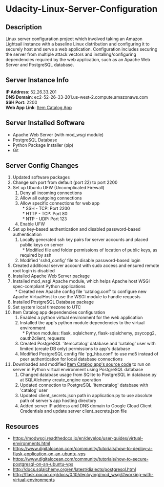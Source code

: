 # Udacity-Linux-Server-Configuration

**Description**
---------------
Linux server configuration project which involved taking an Amazon Lightsail instance with a baseline Linux distribution and configuring it to securely host and serve a web application. Configuration includes securing the server from multiple attack vectors and installing/configuring dependencies required by the web application, such as an Apache Web Server and PostgreSQL database.


**Server Instance Info**
---------------
**IP Address**: 52.26.33.201  
**DNS Domain**: ec2-52-26-33-201.us-west-2.compute.amazonaws.com  
**SSH Port**: 2200  
**Web App Link**: [Item Catalog App](http://ec2-52-26-33-201.us-west-2.compute.amazonaws.com/catalog)  


**Server Installed Software**
---------------
* Apache Web Server (with mod_wsgi module)
* PostgreSQL Database
* Python Package Installer (pip)
* Git


**Server Config Changes**
---------------
1. Updated software packages  
2. Change ssh port from default (port 22) to port 2200  
3. Set up Ubuntu UFW (Uncomplicated Firewall)  
   1. Deny all incoming connections  
   2. Allow all outgoing connections  
   3. Allow specific connections for web app  
     * SSH - TCP: Port 2200  
     * HTTP - TCP: Port 80  
     * NTP - UDP: Port 123  
   4. Enable UFW  
4. Set up key-based authentication and disabled password-based authentication  
   1. Locally generated ssh key pairs for server accounts and placed public keys on server  
     * Modified file and folder permissions of location of public keys, as required by ssh  
   2. Modified 'sshd_config' file to disable password-based login  
5. Created additional server account with sudo access and ensured remote root login is disabled  
6. Installed Apache Web Server package  
7. Installed mod_wsgi Apache module, which helps Apache host WSGI spec-compliant Python applications  
   * Created new Apache config file 'catalog.conf' to configure new Apache VirtualHost to use the WSGI module to handle requests
8. Installed PostgreSQL Database package  
9. Set system local timezone to UTC  
10. Item Catalog app dependencies configuration  
    1. Enabled a python virtual environment for the web application  
    2. Installed the app's python module dependencies to the virtual environment  
     * Python modules: flask, sqlalchemy, flask-sqlalchemy, psycopg2, oauth2client, requests  
    3. Created PostgreSQL 'itemcatalog' database and 'catalog' user with limited (create DB only) permissions to app's database  
    4. Modified PostgreSQL config file 'pg_hba.conf' to use md5 instead of peer authentication for local database connections  
11. Downloaded and modified [Item Catalog app's source code](https://github.com/kennychatkara/fullstack-nanodegree-vm) to run on server in Python virtual environment using PostgreSQL database  
    1. Changed database usage from SQlite to PostgreSQL in database.py at SQLAlchemy create_engine operation  
    2. Updated connection to PostgreSQL 'itemcatalog' database with 'catalog' user  
    3. Updated client_secrets.json path in application.py to use absolute path of server's app hosting directory  
    4. Added server IP address and DNS domain to Google Cloud Client Credentials and update server client_secrets.json file  


**Resources**
---------------  
* https://modwsgi.readthedocs.io/en/develop/user-guides/virtual-environments.html  
* https://www.digitalocean.com/community/tutorials/how-to-deploy-a-flask-application-on-an-ubuntu-vps  
* https://www.digitalocean.com/community/tutorials/how-to-secure-postgresql-on-an-ubuntu-vps  
* http://docs.sqlalchemy.org/en/latest/dialects/postgresql.html  
* http://flask.pocoo.org/docs/0.10/deploying/mod_wsgi/#working-with-virtual-environments  
